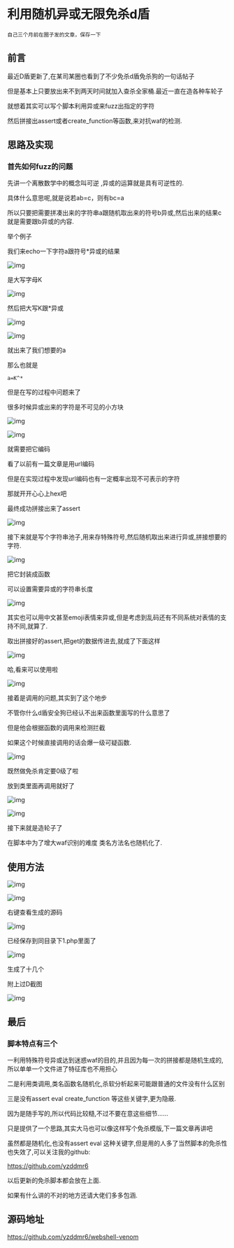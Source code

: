 # 利用随机异或无限免杀d盾


```
自己三个月前在圈子发的文章，保存一下
```

<meta name="referrer" content="no-referrer" />

## 前言

最近D盾更新了,在某司某圈也看到了不少免杀d盾免杀狗的一句话帖子

但是基本上只要放出来不到两天时间就加入查杀全家桶.最近一直在造各种车轮子

就想着其实可以写个脚本利用异或来fuzz出指定的字符

然后拼接出assert或者create_function等函数,来对抗waf的检测.

## 思路及实现

### 首先如何fuzz的问题

先讲一个离散数学中的概念叫可逆 ,异或的运算就是具有可逆性的.

具体什么意思呢,就是说若ab=c，则有bc=a

所以只要把需要拼凑出来的字符串a跟随机取出来的符号b异或,然后出来的结果c就是需要跟b异或的内容.

举个例子

我们来echo一下字符a跟符号*异或的结果

![img](https://cdn.nlark.com/yuque/0/2021/png/1599908/1623900431806-98acf76b-c8c6-40a7-a452-723a1531bf8c.png)

是大写字母K

![img](https://cdn.nlark.com/yuque/0/2021/png/1599908/1623900431914-0c92f75c-7ed1-4313-a969-13ab7a910376.png)

然后把大写K跟*异或

![img](https://cdn.nlark.com/yuque/0/2021/png/1599908/1623900432004-f8ee8962-e6fa-420e-910f-24e04904924c.png)

![img](https://cdn.nlark.com/yuque/0/2021/png/1599908/1623900432104-d48159b4-e2e8-420b-a52e-80420271ee76.png)

就出来了我们想要的a

那么也就是

```
a=K^*
```

但是在写的过程中问题来了

很多时候异或出来的字符是不可见的小方块

![img](https://cdn.nlark.com/yuque/0/2021/png/1599908/1623900432206-1d31f2ae-c013-4a13-af7b-700579478e24.png)

![img](https://cdn.nlark.com/yuque/0/2021/png/1599908/1623900432320-9aa2787b-1c1b-46df-ae4b-13ce57b352eb.png)

就需要把它编码

看了以前有一篇文章是用url编码

但是在实现过程中发现url编码也有一定概率出现不可表示的字符

那就开开心心上hex吧

最终成功拼接出来了assert

![img](https://cdn.nlark.com/yuque/0/2021/png/1599908/1623900432411-94f6a97f-8f19-4c58-9d5f-9634e4716142.png)

接下来就是写个字符串池子,用来存特殊符号,然后随机取出来进行异或,拼接想要的字符.

![img](https://cdn.nlark.com/yuque/0/2021/png/1599908/1623900432512-3e9d503b-c6ee-413a-8281-343edb9253f3.png)

把它封装成函数

可以设置需要异或的字符串长度

![img](https://cdn.nlark.com/yuque/0/2021/png/1599908/1623900432632-a81a2d99-946c-4093-a5a6-ac93c4c4f729.png)

其实也可以用中文甚至emoji表情来异或,但是考虑到乱码还有不同系统对表情的支持不同,就算了.

取出拼接好的assert,把get的数据传进去,就成了下面这样

![img](https://cdn.nlark.com/yuque/0/2021/png/1599908/1623900432720-63fa07f2-fabb-410f-b57e-61a66eb98f04.png)

哈,看来可以使用啦

![img](https://cdn.nlark.com/yuque/0/2021/png/1599908/1623900432811-7a2caf42-9cdf-4c0c-a6a7-4a6652d84e0c.png)

接着是调用的问题,其实到了这个地步

不管你什么d盾安全狗已经认不出来函数里面写的什么意思了

但是他会根据函数的调用来检测拦截

如果这个时候直接调用的话会爆一级可疑函数.

![img](https://cdn.nlark.com/yuque/0/2021/png/1599908/1623900432911-c0cb17dc-c658-4bb6-87a5-2812ad7196cb.png)

既然做免杀肯定要0级了啦

放到类里面再调用就好了

![img](https://cdn.nlark.com/yuque/0/2021/png/1599908/1623900433015-03c03e1c-4fbc-414f-807f-fbfda2824dd4.png)

![img](https://cdn.nlark.com/yuque/0/2021/png/1599908/1623900433125-b8a93093-4a09-463e-8760-f8806f77f9a2.png)

接下来就是造轮子了

在脚本中为了增大waf识别的难度 类名方法名也随机化了.

## 使用方法

![img](https://cdn.nlark.com/yuque/0/2021/png/1599908/1623900433239-1810b3a0-1794-41b5-b986-19e2a354cee2.png)

![img](https://cdn.nlark.com/yuque/0/2021/png/1599908/1623900433354-70611595-af62-4b5a-b94c-0582dcb78a70.png)

右键查看生成的源码

![img](https://cdn.nlark.com/yuque/0/2021/png/1599908/1623900433442-24389ac2-132c-4f2f-97e5-25d3d3c315d0.png)

已经保存到同目录下1.php里面了

![img](https://cdn.nlark.com/yuque/0/2021/png/1599908/1623900433572-1fea790c-9c48-408b-abea-b6ca930466aa.png)

生成了十几个

附上过D截图

![img](https://cdn.nlark.com/yuque/0/2021/png/1599908/1623900433694-f736dfc3-09cd-48bf-8c84-51d90df23fdc.png)

## 最后

### 脚本特点有三个

一利用特殊符号异或达到迷惑waf的目的,并且因为每一次的拼接都是随机生成的,所以单单一个文件进了特征库也不用担心

二是利用类调用,类名函数名随机化,杀软分析起来可能跟普通的文件没有什么区别

三是没有assert eval create_function 等这些关键字,更为隐蔽.

因为是随手写的,所以代码比较糙,不过不要在意这些细节……

只是提供了一个思路,其实大马也可以像这样写个免杀模版,下一篇文章再讲吧

虽然都是随机化,也没有assert eval 这种关键字,但是用的人多了当然脚本的免杀性也失效了,可以关注我的github:

https://github.com/yzddmr6

以后更新的免杀脚本都会放在上面.

如果有什么讲的不对的地方还请大佬们多多包涵.

## 源码地址

https://github.com/yzddmr6/webshell-venom
